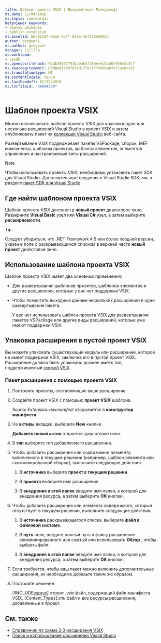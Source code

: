 ```yaml
---
title: Шаблон проекта VSIX | Документация Майкрософт
ms.date: 11/04/2016
ms.topic: conceptual
helpviewer_keywords:
- deploy packages
- publish extension
ms.assetid: b6c82167-e2a5-4cff-8c8b-2d72e2a9092c
author: gregvanl
ms.author: gregvanl
manager: jillfra
ms.workload:
- vssdk
ms.openlocfilehash: 92db48197791bab4b5f364ee6d2cd0e948e2a5f7
ms.sourcegitcommit: b0d8e61745f67bd1f7ecf7fe080a0fe73ac6a181
ms.translationtype: MT
ms.contentlocale: ru-RU
ms.lasthandoff: 02/22/2019
ms.locfileid: "56684589"
---
```

# <a name="vsix-project-template"></a>Шаблон проекта VSIX
Можно использовать шаблон проекта VSIX для упаковки одно или несколько расширений Visual Studio в проект VSIX и затем опубликовать пакет на [коллекции Visual Studio](http://go.microsoft.com/fwlink/?LinkID=123847) веб-сайта.

 Развертывание VSIX поддерживает пакеты VSPackage, сборок, MEF компоненты, шаблоны проектов, шаблоны элементов, элементов управления и настраиваемые типы расширений.

> [!NOTE]
>  Чтобы использовать проекты VSIX, необходимо установить пакет SDK для Visual Studio. Дополнительные сведения о Visual Studio SDK, см. в разделе [пакет SDK для Visual Studio](../extensibility/visual-studio-sdk.md).

## <a name="where-to-find-the-vsix-project-template"></a>Где найти шаблоном проекта VSIX
 Шаблон проекта VSIX доступен в **новый проект** диалоговое окно. Разверните **Visual Basic** узел или **Visual C#** узел, а затем выберите **расширяемости**.

> [!TIP]
>  Следует убедиться, что .NET Framework 4.5 или более поздней версии, указан в поле с раскрывающимся списком в верхней части **новый проект** диалоговое окно.

## <a name="uses-of-the-vsix-project-template"></a>Использование шаблона проекта VSIX
 Шаблон проекта VSIX имеет два основных применения:

- Для развертывания шаблонов проектов, шаблонов элементов и другие расширения, которые у вас нет поддержки VSIX.

- Чтобы поместить выходные данные нескольких расширений в одно развертывание пакета.

  У вас нет использовать шаблон проекта VSIX для развертывания пакетов VSPackage или другие виды расширений, которые уже имеют поддержки VSIX.

## <a name="packaging-an-extension-in-an-empty-vsix-project"></a>Упаковка расширения в пустой проект VSIX
 Вы можете упаковать существующий модуль или расширение, которое не имеет поддержки VSIX, заключив его в пустой проект VSIX. Расширение должно быть упаковано должен иметь тип, поддерживаемый [схемой VSIX](../extensibility/vsix-extension-schema-2-0-reference.md).

### <a name="to-package-an-extension-by-using-a-vsix-project"></a>Пакет расширения с помощью проекта VSIX

1. Построить проекты, составляющие ваше расширение.

2. Создайте проект VSIX с помощью **проект VSIX** шаблона.

    *Source.Extension.vsixmanifest* открывается в **конструктор манифеста**.

3. На **активы** вкладке, выберите **New** кнопки.

    **Добавить новый актив** откроется диалоговое окно.

4. В **тип** выберите тип добавляемого расширения.

5. Чтобы добавить расширение или содержимое элемента, включенного в текущем решении (например, шаблон элемента или скомпилированной сборки), выполните следующие действия:

   1.  В **источника** выберите **проект в текущем решении**.

   2.  В **проекта** выберите имя расширения.

   3.  В **внедрения в этой папке** введите имя папки, в которой для внедрения ресурса, а затем выберите **ОК** кнопки.

6. Чтобы добавить расширение или элемента содержимого, который отсутствует в текущем решении, выполните следующие действия.

   1.  В **источника** раскрывающегося списка, выберите **файл в файловой системе**.

   2.  В **путь** поле, введите полный путь к файлу расширение скомпилированного или сжатый или использовать **Обзор** , чтобы выбрать файл.

   3.  В **внедрения в этой папке** введите имя папки, в которой для внедрения ресурса, а затем выберите **ОК** кнопки.

7. Если требуется, чтобы ваш пакет можно включить дополнительные расширения, их необходимо добавьте таким же образом.

8. Постройте решение.

    [!INCLUDE[vsprvs](../code-quality/includes/vsprvs_md.md)] строит *.vsix* файл, содержащий файл манифеста VSIX, [Content_Types]*.xml* файл и все ресурсы расширения, добавленные в проект.

## <a name="see-also"></a>См. также
- [Справочник по схеме 2.0 расширения VSIX](../extensibility/vsix-extension-schema-2-0-reference.md)
- [Поиск и использование расширений Visual Studio](../ide/finding-and-using-visual-studio-extensions.md)